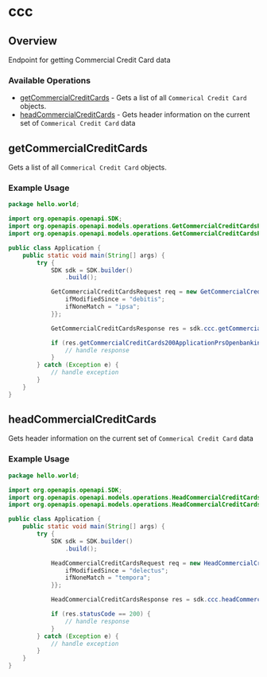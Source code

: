 # ccc

## Overview

Endpoint for getting Commercial Credit Card data

### Available Operations

* [getCommercialCreditCards](#getcommercialcreditcards) - Gets a list of all `Commerical Credit Card` objects.
* [headCommercialCreditCards](#headcommercialcreditcards) - Gets header information on the current set of `Commerical Credit Card` data

## getCommercialCreditCards

Gets a list of all `Commerical Credit Card` objects.

### Example Usage

```java
package hello.world;

import org.openapis.openapi.SDK;
import org.openapis.openapi.models.operations.GetCommercialCreditCardsRequest;
import org.openapis.openapi.models.operations.GetCommercialCreditCardsResponse;

public class Application {
    public static void main(String[] args) {
        try {
            SDK sdk = SDK.builder()
                .build();

            GetCommercialCreditCardsRequest req = new GetCommercialCreditCardsRequest() {{
                ifModifiedSince = "debitis";
                ifNoneMatch = "ipsa";
            }};            

            GetCommercialCreditCardsResponse res = sdk.ccc.getCommercialCreditCards(req);

            if (res.getCommercialCreditCards200ApplicationPrsOpenbankingOpendataV13PlusJsonObject != null) {
                // handle response
            }
        } catch (Exception e) {
            // handle exception
        }
    }
}
```

## headCommercialCreditCards

Gets header information on the current set of `Commerical Credit Card` data

### Example Usage

```java
package hello.world;

import org.openapis.openapi.SDK;
import org.openapis.openapi.models.operations.HeadCommercialCreditCardsRequest;
import org.openapis.openapi.models.operations.HeadCommercialCreditCardsResponse;

public class Application {
    public static void main(String[] args) {
        try {
            SDK sdk = SDK.builder()
                .build();

            HeadCommercialCreditCardsRequest req = new HeadCommercialCreditCardsRequest() {{
                ifModifiedSince = "delectus";
                ifNoneMatch = "tempora";
            }};            

            HeadCommercialCreditCardsResponse res = sdk.ccc.headCommercialCreditCards(req);

            if (res.statusCode == 200) {
                // handle response
            }
        } catch (Exception e) {
            // handle exception
        }
    }
}
```
